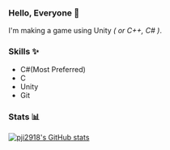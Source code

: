 ### Hello, Everyone 👋
I'm making a game using Unity *( or C++, C# )*.

### Skills ✨
* C#(Most Preferred)
* C
* Unity
* Git

### Stats 📊
[![pji2918's GitHub stats](https://github-readme-stats.vercel.app/api?username=pji2918)](https://github.com/anuraghazra/github-readme-stats)
